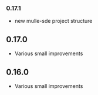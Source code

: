### 0.17.1

* new mulle-sde project structure

## 0.17.0

* Various small improvements


## 0.16.0

* Various small improvements

